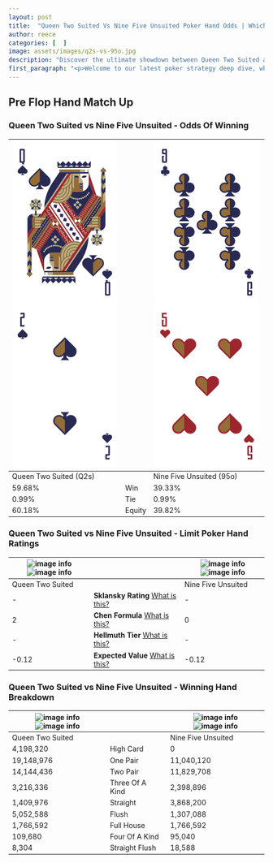 ```yaml
---
layout: post
title:  "Queen Two Suited Vs Nine Five Unsuited Poker Hand Odds | Which Is The Better Hand In Poker? A Complete Guide"
author: reece
categories: [  ]
image: assets/images/q2s-vs-95o.jpg
description: "Discover the ultimate showdown between Queen Two Suited and Nine Five Unsuited in poker! Uncover the odds, strategies, and scenarios where one hand triumphs over the other. Get ready to up your poker game with this thrilling analysis."
first_paragraph: "<p>Welcome to our latest poker strategy deep dive, where we're pitting two distinct hands against each other in a high-stakes showdown: Queen Two Suited vs Nine Five Unsuited.</p><p>In the dynamic world of poker, every decision counts, and knowing which hand holds the upper hand is key to your success at the table.</p><p>In this article, we'll dissect these two hands, explore the scenarios where one dominates the other, and equip you with the knowledge to make strategic choices that can tip the odds in your favor.</p><p>Get ready to unravel the intriguing dynamics of these poker hands and elevate your game to new heights.</p>"
---
```




[comment]: # (sp0)

## Pre Flop Hand Match Up

<div class="table hand-ratings" markdown="1"> 



### Queen Two Suited vs Nine Five Unsuited - Odds Of Winning


    
| ![image info](assets/images/hand1/q.png) ![image info](assets/images/hand1/2.png) |  | ![image info](assets/images/hand2/9.png) ![image info](assets/images/hand2/5o.png) |
| -------- | -------- | -------- |
| Queen Two Suited (Q2s) |  | Nine Five Unsuited (95o) |
| 59.68% | Win | 39.33% |
| 0.99% | Tie | 0.99% |
| 60.18% | Equity | 39.82% |




[comment]: # (sp1)



### Queen Two Suited vs Nine Five Unsuited - Limit Poker Hand Ratings


    
| ![image info](https://www.riverpairs.com/assets/images/hand1/q.png) ![image info](https://www.riverpairs.com/assets/images/hand1/2.png) |  | ![image info](https://www.riverpairs.com/assets/images/hand2/9.png) ![image info](https://www.riverpairs.com/assets/images/hand2/5o.png) |
| -------- | -------- | -------- |
| Queen Two Suited |  | Nine Five Unsuited |
| - | **Sklansky Rating** [What is this?](/sklansky-rating-explained) | - |
| 2 | **Chen Formula** [What is this?](/chen-formula-explained) | 0 |
| - | **Hellmuth Tier** [What is this?](/Hellmuth-tier-explained) | - |
| -0.12 | **Expected Value** [What is this?](/expected-value-explained) | -0.12 |




[comment]: # (sp2)



### Queen Two Suited vs Nine Five Unsuited - Winning Hand Breakdown


    
| ![image info](https://www.riverpairs.com/assets/images/hand1/q.png) ![image info](https://www.riverpairs.com/assets/images/hand1/2.png) |  | ![image info](https://www.riverpairs.com/assets/images/hand2/9.png) ![image info](https://www.riverpairs.com/assets/images/hand2/5o.png) |
| -------- | -------- | -------- |
| Queen Two Suited |  | Nine Five Unsuited |
| 4,198,320 | High Card | 0 |
| 19,148,976 | One Pair | 11,040,120 |
| 14,144,436 | Two Pair | 11,829,708 |
| 3,216,336 | Three Of A Kind | 2,398,896 |
| 1,409,976 | Straight | 3,868,200 |
| 5,052,588 | Flush | 1,307,088 |
| 1,766,592 | Full House | 1,766,592 |
| 109,680 | Four Of A Kind | 95,040 |
| 8,304 | Straight Flush | 18,588 |




[comment]: # (sp3)



</div>

[comment]: # (sp4)



[comment]: # (sp5)

